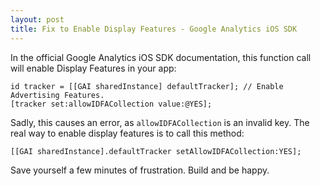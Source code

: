 ```yaml
---
layout: post
title: Fix to Enable Display Features - Google Analytics iOS SDK
---
```


In the official Google Analytics iOS SDK documentation, this function call will enable Display Features in your app:

~~~objc
id tracker = [[GAI sharedInstance] defaultTracker]; // Enable Advertising Features. 
[tracker set:allowIDFACollection value:@YES]; 
~~~ 

Sadly, this causes an error, as `allowIDFACollection` is an invalid key. The real way to enable display features is to call this method:
 
~~~objc
[[GAI sharedInstance].defaultTracker setAllowIDFACollection:YES]; 
~~~ 

Save yourself a few minutes of frustration. Build and be happy.
